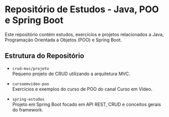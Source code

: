 # Repositório de Estudos - Java, POO e Spring Boot

Este repositório contém estudos, exercícios e projetos 
relacionados a Java, Programação Orientada a Objetos (POO) e Spring Boot.

## Estrutura do Repositório

- `crud-mvc/projeto`  
  Pequeno projeto de CRUD utilizando a arquitetura MVC.  

- `cursoemvideo-poo`  
  Exercícios e exemplos do curso de POO do canal Curso em Vídeo.  

- `spring-estudos`  
  Projeto em Spring Boot focado em API REST, CRUD e conceitos gerais do framework.  
